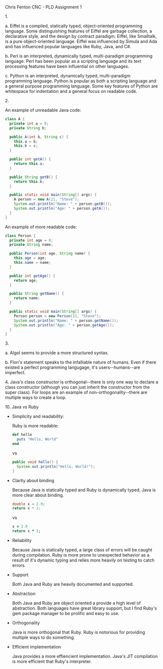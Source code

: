 Chris Fenton
CNC - PLD
Assignment 1

1\.

a. Eiffel is a compiled, statically typed, object-oriented programming language. Some distinguishing features of Eiffel are garbage collection, a declarative style, and the design by contract paradigm. Eiffel, like Smalltalk, is a pure object-oriented language. Eiffel was influenced by Simula and Ada and has influenced popular languages like Ruby, Java, and C#.

b. Perl is an interpreted, dynamically typed, multi-paradigm programming language. Perl has been popular as a scripting language and its text processing features have been influential on other languages.

c. Python is an interpreted, dynamically typed, multi-paradigm programming language. Python is popular as both a scripting language and a general purpose programming language. Some key features of Python are whitespace for indentation and a general focus on readable code.

2\.

An example of unreadable Java code:

```java
class A {
  private int a = 0;
  private String b;

  public A(int b, String c) {
    this.a = b;
    this.b = c;
  }

  public int getA() {
    return this.a;
  }

  public String getB() {
    return this.b;
  }

  public static void main(String[] args) {
    A person = new A(21, "Steve");
    System.out.println("Name: " + person.getB());
    System.out.println("Age: " + person.getA());
  }
}
```
An example of more readable code:
```java
class Person {
  private int age = 0;
  private String name;

  public Person(int age, String name) {
    this.age = age;
    this.name = name;
  }

  public int getAge() {
    return age;
  }

  public String getName() {
    return name;
  }

  public static void main(String[] args) {
    Person person = new Person(21, "Steve");
    System.out.println("Name: " + person.getName());
    System.out.println("Age: " + person.getAge());
  }
}
```

3\.

a. Algol seems to provide a more structured syntax.

b. Flon's statement speaks to the infalliable nature of humans. Even if there existed a perfect programming langugage, it's users--humans--are imperfect.

4\. Java's class constructor is orthogonal--there is only one way to declare a class constructor (although you can just inherit the constructor from the super class). For loops are an example of non-orthogonality--there are multiple ways to create a loop.

10\. Java vs Ruby

* Simplicity and readability:
  
  Ruby is more readable:

  ```ruby
  def hello
    puts "Hello, World"
  end
  ```
  vs
  ```java
  public void hello() {
    System.out.println("Hello, World!");
  }
  ```
* Clarity about binding

  Because Java is statically typed and Ruby is dynamically typed, Java is more clear about binding.
  
  ```java
  double x = 2.0;
  return x * 2;
  ```
  vs
  ```ruby
  x = 2.0
  return x * 2;
  ```
  
* Reliability

  Because Java is statically typed, a large class of errors will be caught during compilation. Ruby is more prone to unexpected behavior as a result of it's dynamic typing and relies more heavily on testing to catch errors.
  
* Support

  Both Java and Ruby are heavily documented and supported.
  
* Abstraction

  Both Java and Ruby are object oriented a provide a high level of abstraction. Both languages have great library support, but I find Ruby's gem package manager to be prolific and easy to use.
  
* Orthogonality

  Java is more orthogonal that Ruby. Ruby is notorious for providing multiple ways to do something.

* Efficient implementation

  Java provides a more effiencient implementation. Java's JIT compilation is more efficient that Ruby's interpreter.

